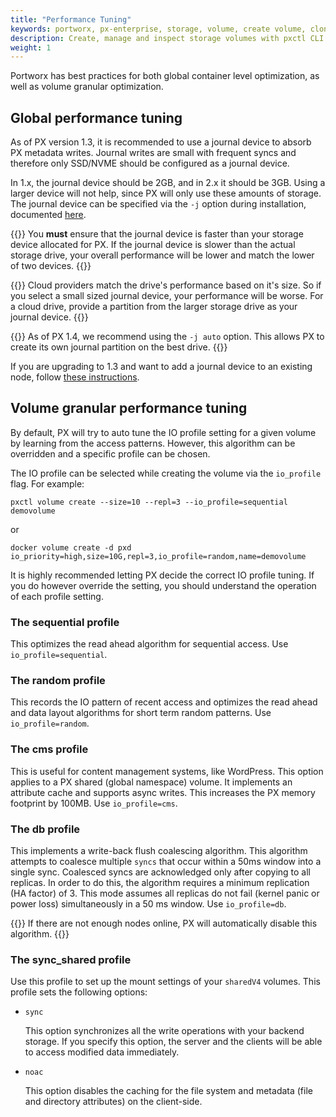 ```yaml
---
title: "Performance Tuning"
keywords: portworx, px-enterprise, storage, volume, create volume, clone volume, performance
description: Create, manage and inspect storage volumes with pxctl CLI. Discover how to use Docker together with Portworx!
weight: 1
---
```


Portworx has best practices for both global container level optimization, as well as volume granular optimization.

## Global performance tuning

As of PX version 1.3, it is recommended to use a journal device to absorb PX metadata writes. Journal writes are small with frequent syncs and therefore only SSD/NVME should be configured as a journal device.

In 1.x, the journal device should be 2GB, and in 2.x it should be 3GB. Using a larger device will not help, since PX will only use these amounts of storage. The journal device can be specified via the `-j` option during installation, documented [here](/install-with-other/docker/standalone).

{{<info>}}
You **must** ensure that the journal device is faster than your storage device allocated for PX.  If the journal device is slower than the actual storage drive, your overall performance will be lower and match the lower of two devices.
{{</info>}}

{{<info>}}
Cloud providers match the drive's performance based on it's size.  So if you select a small sized journal device, your performance will be worse.  For a cloud drive, provide a partition from the larger storage drive as your journal device.
{{</info>}}

{{<info>}}
As of PX 1.4, we recommend using the `-j auto` option.  This allows PX to create its own journal partition on the best drive.
{{</info>}}

If you are upgrading to 1.3 and want to add a journal device to an existing node, follow [these instructions](/portworx-install-with-kubernetes/operate-and-maintain-on-kubernetes/add-journal-dev).

## Volume granular performance tuning
By default, PX will try to auto tune the IO profile setting for a given volume by learning from the access patterns.  However, this algorithm can be overridden and a specific profile can be chosen.

The IO profile can be selected while creating the volume via the `io_profile` flag.  For example:

```text
pxctl volume create --size=10 --repl=3 --io_profile=sequential demovolume
```

or

```text
docker volume create -d pxd io_priority=high,size=10G,repl=3,io_profile=random,name=demovolume
```

It is highly recommended letting PX decide the correct IO profile tuning.  If you do however override the setting, you should understand the operation of each profile setting.

### The sequential profile

This optimizes the read ahead algorithm for sequential access.  Use `io_profile=sequential`.

### The random profile

This records the IO pattern of recent access and optimizes the read ahead and data layout algorithms for short term random patterns.  Use `io_profile=random`.

### The cms profile

This is useful for content management systems, like WordPress.  This option applies to a PX shared (global namespace) volume.  It implements an attribute cache and supports async writes.  This increases the PX memory footprint by 100MB.  Use `io_profile=cms`.

### The db profile

This implements a write-back flush coalescing algorithm.  This algorithm attempts to coalesce multiple `syncs` that occur within a 50ms window into a single sync. Coalesced syncs are acknowledged only after copying to all replicas. In order to do this, the algorithm requires a minimum replication (HA factor) of 3. This mode assumes all replicas do not fail (kernel panic or power loss) simultaneously in a 50 ms window. Use `io_profile=db`.

{{<info>}}
If there are not enough nodes online, PX will automatically disable this algorithm.
{{</info>}}

### The sync_shared profile

Use this profile to set up the mount settings of your `sharedV4` volumes. This profile sets the following options:

* `sync`
    
    This option synchronizes all the write operations with your backend storage. If you specify this option, the server and the clients will be able to access modified data immediately.

* `noac` 
    
    This option disables the caching for the file system and metadata (file and directory attributes) on the client-side.

